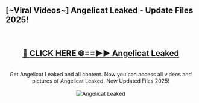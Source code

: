 <h2>[~Viral Videos~] Angelicat Leaked - Update Files 2025!</h2>
<br>
<div align="center">
<h2><a href="https://betterlinks.top/A2PfLJ" rel="nofollow">🔴 CLICK HERE 🌐==►► Angelicat Leaked</a></h2>
<br>
Get Angelicat Leaked and all content. Now you can access all videos and pictures of Angelicat Leaked. New Updated Files 2025!
<br>
<br>
<a href="https://betterlinks.top/A2PfLJ" rel="nofollow" data-target="animated-image.originalLink"><img src="https://i.ibb.co.com/WyWwxjT/player-gif2.gif" alt="Angelicat Leaked" style="max-width: 100%; display: inline-block;" data-target="animated-image.originalImage"></a>
</div>
<br>
